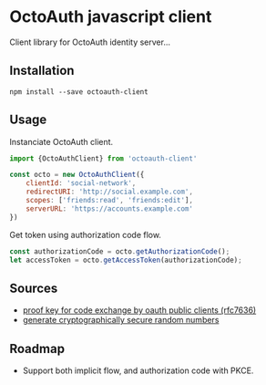 # OctoAuth javascript client

Client library for OctoAuth identity server...

## Installation

```
npm install --save octoauth-client
```

## Usage

Instanciate OctoAuth client.

```javascript
import {OctoAuthClient} from 'octoauth-client'

const octo = new OctoAuthClient({
    clientId: 'social-network', 
    redirectURI: 'http://social.example.com', 
    scopes: ['friends:read', 'friends:edit'], 
    serverURL: 'https://accounts.example.com'
})
```

Get token using authorization code flow.
```javascript
const authorizationCode = octo.getAuthorizationCode();
let accessToken = octo.getAccessToken(authorizationCode);
```

## Sources

- [proof key for code exchange by oauth public clients (rfc7636)](https://datatracker.ietf.org/doc/html/rfc7636)
- [generate cryptographically secure random numbers](https://developer.mozilla.org/en-US/docs/Web/API/crypto_property)

## Roadmap

- Support both implicit flow, and authorization code with PKCE.
